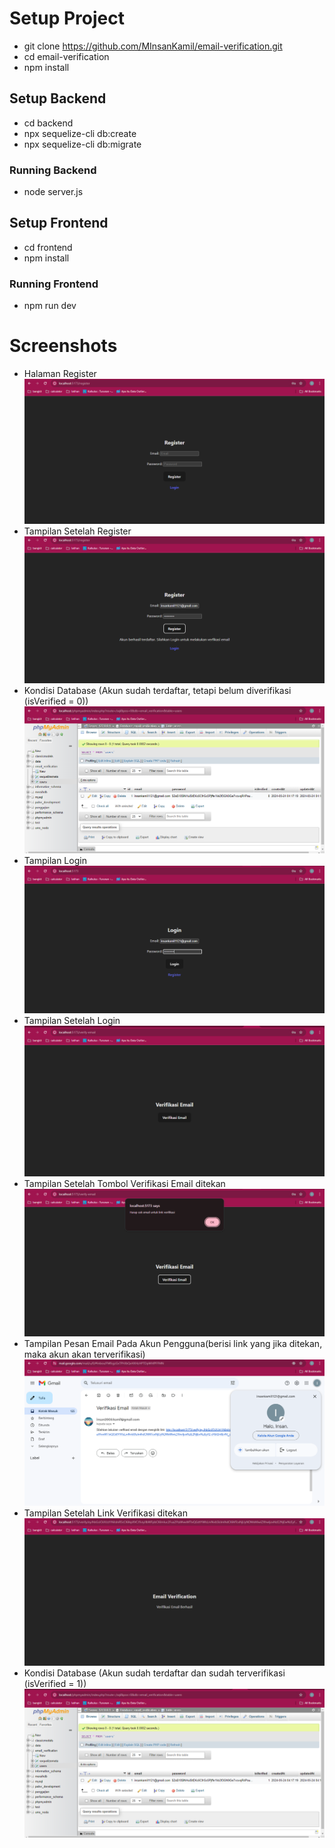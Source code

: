 # Setup Project
- git clone https://github.com/MInsanKamil/email-verification.git
- cd email-verification
- npm install
  
## Setup Backend
- cd backend
- npx sequelize-cli db:create
- npx sequelize-cli db:migrate

### Running Backend
- node server.js

## Setup Frontend
- cd frontend
- npm install

### Running Frontend
- npm run dev

# Screenshots
- Halaman Register
  ![Alt text](images/Screenshot(793).png)
- Tampilan Setelah Register
  ![Alt text](images/Screenshot(794).png)
- Kondisi Database (Akun sudah terdaftar, tetapi belum diverifikasi (isVerified = 0))
  ![Alt text](images/Screenshot(795).png)
- Tampilan Login
  ![Alt text](images/Screenshot(796).png)
- Tampilan Setelah Login
  ![Alt text](images/Screenshot(797).png)
- Tampilan Setelah Tombol Verifikasi Email ditekan
  ![Alt text](images/Screenshot(798).png)
- Tampilan Pesan Email Pada Akun Pengguna(berisi link yang jika ditekan, maka akun akan terverifikasi)
  ![Alt text](images/Screenshot(799).png)
- Tampilan Setelah Link Verifikasi ditekan
  ![Alt text](images/Screenshot(800).png)
- Kondisi Database (Akun sudah terdaftar dan sudah terverifikasi (isVerified = 1))
  ![Alt text](images/Screenshot(801).png)
  
